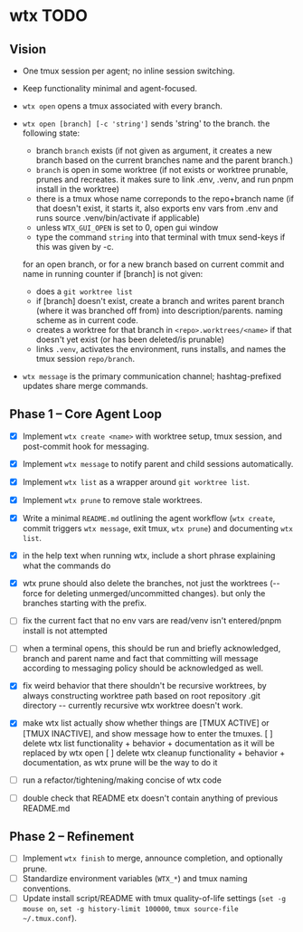 # wtx TODO

## Vision
- One tmux session per agent; no inline session switching.
- Keep functionality minimal and agent-focused.
- `wtx open` opens a tmux associated with every branch.
- `wtx open [branch] [-c 'string']` sends 'string' to the branch. the following state:
   - branch `branch` exists (if not given as argument, it creates a new branch based on the current branches name and the parent branch.)
   - `branch` is open in some worktree (if not exists or worktree prunable, prunes and recreates. it makes sure to link .env, .venv, and run pnpm install in the worktree)
   - there is a tmux whose name correponds to the repo+branch name (if that doesn't exist, it starts it, also exports env vars from .env and runs source .venv/bin/activate if applicable)
   - unless `WTX_GUI_OPEN` is set to 0, open gui window
   - type the command `string` into that terminal with tmux send-keys if this was given by -c.
   
   for an open branch, or for a new branch based on current commit and name in running counter if [branch] is not given:
   - does a `git worktree list`
   - if [branch] doesn't exist, create a branch and writes parent branch (where it was branched off from) into description/parents. naming scheme as in current code.
   - creates a worktree for that branch in `<repo>.worktrees/<name>` if that doesn't yet exist (or has been deleted/is prunable)
   - links `.venv`, activates the environment, runs installs, and names the tmux session `repo/branch`.
- `wtx message` is the primary communication channel; hashtag-prefixed updates share merge commands.

## Phase 1 – Core Agent Loop
- [x] Implement `wtx create <name>` with worktree setup, tmux session, and post-commit hook for messaging.
- [x] Implement `wtx message` to notify parent and child sessions automatically.
- [x] Implement `wtx list` as a wrapper around `git worktree list`.
- [x] Implement `wtx prune` to remove stale worktrees.
- [x] Write a minimal `README.md` outlining the agent workflow (`wtx create`, commit triggers `wtx message`, exit tmux, `wtx prune`) and documenting `wtx list`.
- [x] in the help text when running wtx, include a short phrase explaining what the commands do
- [x] wtx prune should also delete the branches, not just the worktrees (--force for deleting unmerged/uncommitted changes). but only the branches starting with the prefix.
- [ ] fix the current fact that no env vars are read/venv isn't entered/pnpm install is not attempted
- [ ] when a terminal opens, this should be run and briefly acknowledged, branch and parent name and fact that committing will message according to messaging policy should be acknowledged as well.

- [x] fix weird behavior that there shouldn't be recursive worktrees, by always constructing worktree path based on root repository .git directory -- currently recursive wtx worktree doesn't work.
- [x] make wtx list actually show whether things are [TMUX ACTIVE] or [TMUX INACTIVE], and show message how to enter the tmuxes.
[ ] delete wtx list functionality + behavior + documentation as it will be replaced by wtx open
[ ] delete wtx cleanup functionality + behavior + documentation, as wtx prune
will be the way to do it


- [ ] run a refactor/tightening/making concise of wtx code
- [ ] double check that README etx doesn't contain anything of previous README.md
## Phase 2 – Refinement
- [ ] Implement `wtx finish` to merge, announce completion, and optionally prune.
- [ ] Standardize environment variables (`WTX_*`) and tmux naming conventions.
- [ ] Update install script/README with tmux quality-of-life settings (`set -g mouse on`, `set -g history-limit 100000`, `tmux source-file ~/.tmux.conf`).
